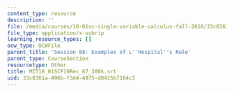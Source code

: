 ```yaml
---
content_type: resource
description: ''
file: /media/courses/18-01sc-single-variable-calculus-fall-2010/33c8361a496bf3d44975d0415b7164c3_MIT18_01SCF10Rec_67_300k.srt
file_type: application/x-subrip
learning_resource_types: []
ocw_type: OCWFile
parent_title: 'Session 88: Examples of L''Hospital''s Rule'
parent_type: CourseSection
resourcetype: Other
title: MIT18_01SCF10Rec_67_300k.srt
uid: 33c8361a-496b-f3d4-4975-d0415b7164c3
---
```

